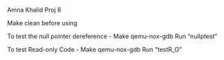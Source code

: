 Amna Khalid
Proj 6

Make clean before using

To test the null pointer dereference -
Make qemu-nox-gdb
Run “nullptest”

To test Read-only Code -
Make qemu-nox-gdb
Run “testR_O”

